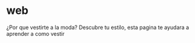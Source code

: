# web
¿Por que vestirte a la moda? Descubre tu estilo, esta pagina te ayudara a aprender a como vestir

